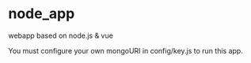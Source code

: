 # node_app
 webapp based on node.js & vue

You must configure your own mongoURI in config/key.js to run this app.
